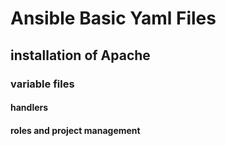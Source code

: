 # Ansible Basic Yaml Files

## installation of Apache 
### variable files
#### handlers
#### roles and project management 

